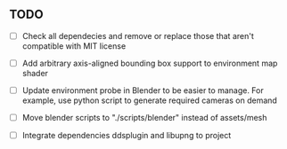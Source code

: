 TODO
------------------------------------------

- [ ] Check all dependecies and remove or replace 
      those that aren't compatible with MIT license
      
- [ ] Add arbitrary axis-aligned bounding box support to environment map shader

- [ ] Update environment probe in Blender to be easier to manage. For example, use python script to generate required
      cameras on demand

- [ ] Move blender scripts to "./scripts/blender" instead of assets/mesh

- [ ] Integrate dependencies ddsplugin and libupng to project
